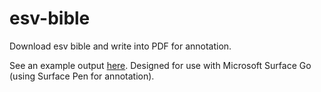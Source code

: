 # esv-bible
Download esv bible and write into PDF for annotation.

See an example output [here](Philippians.pdf). Designed for use with Microsoft Surface Go (using Surface Pen for annotation).
